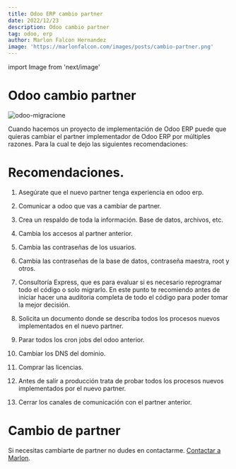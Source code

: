 ```yaml
---
title: Odoo ERP cambio partner
date: 2022/12/23
description: Odoo cambio partner
tag: odoo, erp
author: Marlon Falcon Hernandez
image: 'https://marlonfalcon.com/images/posts/cambio-partner.png'
---
```

import Image from 'next/image'

# Odoo cambio partner

<Image
  src="/images/posts/cambio-partner.png"
  alt="odoo-migracione"
  width={1280}
  height={720}
  priority
  className="next-image"
/>

Cuando hacemos un proyecto de implementación de Odoo ERP puede que quieras cambiar el partner implementador de Odoo ERP por múltiples razones. Para la cual te dejo las siguientes recomendaciones:

# Recomendaciones.
1. Asegúrate que el nuevo partner tenga experiencia en odoo erp.
2. Comunicar a odoo que vas a cambiar de partner.
3. Crea un respaldo de toda la información. Base de datos, archivos, etc.
4. Cambia los accesos al partner anterior.
5. Cambia las contraseñas de los usuarios.
6. Cambia las contraseñas de la base de datos, contraseña maestra, root y otros.
7. Consultoría Express, que es para evaluar si es necesario reprogramar todo el código o solo migrarlo. En este punto te recomiendo antes de iniciar hacer una auditoria completa de todo el código para poder tomar la mejor decisión.

8. Solicita un documento donde se describa todos los procesos nuevos implementados en el nuevo partner.
9. Parar todos los cron jobs del odoo anterior.
10. Cambiar los DNS del dominio.
11. Comprar las licencias.
12. Antes de salir a producción trata de probar todos los procesos nuevos implementados por el nuevo partner.
13. Cerrar los canales de comunicación con el partner anterior.

# Cambio de partner
Si necesitas cambiarte de partner no dudes en contactarme. [Contactar a Marlon](/contacto/).